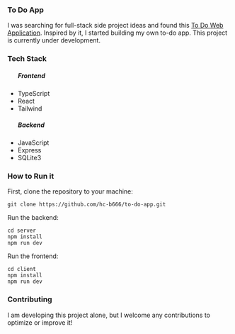 ### To Do App

I was searching for full-stack side project ideas and found this [To Do Web Application](https://app.todoist.com/app/today). Inspired by it, I started building my own to-do app. This project is currently under development.

### Tech Stack
<ul>
  <h5>Frontend</h5>
  <li>TypeScript</li>
  <li>React</li>
  <li>Tailwind</li>
</ul>
<ul>
  <h5>Backend</h5>
  <li>JavaScript</li>
  <li>Express</li>
  <li>SQLite3</li>
</ul>

### How to Run it
First, clone the repository to your machine:
```
git clone https://github.com/hc-b666/to-do-app.git
```

Run the backend:
```
cd server
npm install
npm run dev
```

Run the frontend:
```
cd client
npm install
npm run dev
```

### Contributing
I am developing this project alone, but I welcome any contributions to optimize or improve it!
